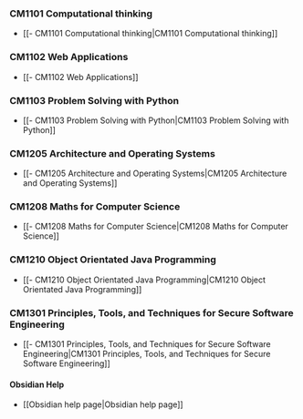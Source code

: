 
### CM1101 Computational thinking
- [[- CM1101 Computational thinking|CM1101 Computational thinking]]

### CM1102 Web Applications
- [[- CM1102 Web Applications]]

### CM1103 Problem Solving with Python
- [[- CM1103 Problem Solving with Python|CM1103 Problem Solving with Python]]

### CM1205 Architecture and Operating Systems
- [[- CM1205 Architecture and Operating Systems|CM1205 Architecture and Operating Systems]]

### CM1208 Maths for Computer Science
- [[- CM1208 Maths for Computer Science|CM1208 Maths for Computer Science]]

### CM1210 Object Orientated Java Programming
- [[- CM1210 Object Orientated Java Programming|CM1210 Object Orientated Java Programming]]

### CM1301 Principles, Tools, and Techniques for Secure Software Engineering
 - [[- CM1301 Principles, Tools, and Techniques for Secure Software Engineering|CM1301 Principles, Tools, and Techniques for Secure Software Engineering]]

#### Obsidian Help
- [[Obsidian help page|Obsidian help page]]
